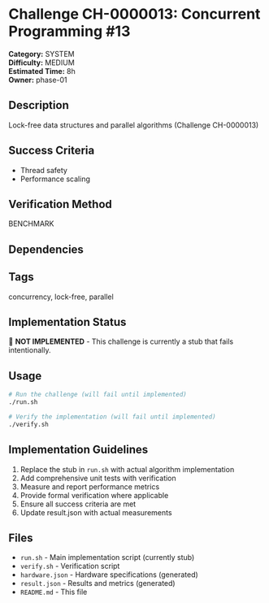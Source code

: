 # Challenge CH-0000013: Concurrent Programming #13

**Category:** SYSTEM  
**Difficulty:** MEDIUM  
**Estimated Time:** 8h  
**Owner:** phase-01  

## Description

Lock-free data structures and parallel algorithms (Challenge CH-0000013)

## Success Criteria

- Thread safety
- Performance scaling

## Verification Method

BENCHMARK

## Dependencies



## Tags

concurrency, lock-free, parallel

## Implementation Status

🚧 **NOT IMPLEMENTED** - This challenge is currently a stub that fails intentionally.

## Usage

```bash
# Run the challenge (will fail until implemented)
./run.sh

# Verify the implementation (will fail until implemented) 
./verify.sh
```

## Implementation Guidelines

1. Replace the stub in `run.sh` with actual algorithm implementation
2. Add comprehensive unit tests with verification
3. Measure and report performance metrics
4. Provide formal verification where applicable
5. Ensure all success criteria are met
6. Update result.json with actual measurements

## Files

- `run.sh` - Main implementation script (currently stub)
- `verify.sh` - Verification script
- `hardware.json` - Hardware specifications (generated)
- `result.json` - Results and metrics (generated)
- `README.md` - This file
